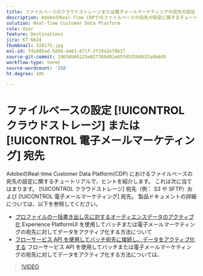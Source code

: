 ```yaml
---
title: ファイルベースのクラウドストレージまたは電子メールマーケティングの宛先の設定
description: AdobeのReal-Time CDPでのファイルベースの宛先の設定に関するチュートリアルで、ヒントを説明します。 これは、クラウドストレージの宛先（S3 や SFTP など）および電子メールマーケティングの宛先にも当てはまります。
solution: Real-Time Customer Data Platform
role: User
feature: Destinations
jira: KT-6624
thumbnail: 328175.jpg
exl-id: fda985ad-5d56-4e61-871f-2f29a2e79b17
source-git-commit: 19656b66225e827769d01e65fd52504b33a4b649
workflow-type: tm+mt
source-wordcount: '158'
ht-degree: 10%

---
```


# ファイルベースの設定 [!UICONTROL クラウドストレージ] または [!UICONTROL 電子メールマーケティング] 宛先

AdobeのReal-time Customer Data Platform(CDP) におけるファイルベースの宛先の設定に関するチュートリアルで、ヒントを紹介します。 これは次に当てはまります。 [!UICONTROL クラウドストレージ] 宛先（例： S3 や SFTP）および [!UICONTROL 電子メールマーケティング] 宛先。 製品ドキュメントの詳細については、以下を参照してください。

* [プロファイルの一括書き出し先に対するオーディエンスデータのアクティブ化](https://experienceleague.adobe.com/docs/experience-platform/destinations/ui/activate/activate-batch-profile-destinations.html?lang=ja) Experience PlatformUI を使用してバッチまたは電子メールマーケティングの宛先に対してデータをアクティブ化する方法について
* [フローサービス API を使用してバッチ宛先に接続し、データをアクティブ化する](https://experienceleague.adobe.com/docs/experience-platform/destinations/api/connect-activate-batch-destinations.html) フローサービス API を使用してバッチまたは電子メールマーケティングの宛先に対してデータをアクティブ化する方法については、

>[!VIDEO](https://video.tv.adobe.com/v/328175/?quality=12&learn=on)
